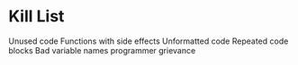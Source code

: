 Kill List
=========

Unused code
Functions with side effects
Unformatted code
Repeated code blocks
Bad variable names
programmer grievance
